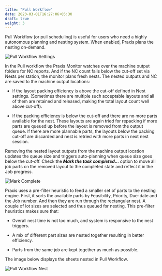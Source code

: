 ```yaml
---
title: "Pull Workflow"
date: 2023-03-01T16:27:06+05:30
draft: true
weight: 3
---
```


Pull Workflow (or pull scheduling) is useful for users who need a highly autonomous planning and nesting system. When enabled, Praxis plans the nesting on-demand.

![Pull Workflow Settings](/images/PullWorkflowSettings.png)

In the Pull workflow the Praxis Monitor watches over the machine output folders for NC reports. And if the NC count falls below the cut-off set via Nests per station, the monitor plans fresh nests. The nested outputs and NC are saved to the machine output locations:

* If the layout packing efficiency is above the cut-off defined in Nest settings. (Sometimes there are multiple such acceptable layouts and all of them are retained and released, making the total layout count well above cut-off). 

* If the packing efficiency is below the cut-off and there are no more parts available for the nest. These layouts are again tried for repacking if more parts are queued up before the layout is removed from the output queue. If there are more plannable parts, the layouts below the packing cut-off are discarded and nest is retried with more parts in next nest session.

Removing the nested layout outputs from the machine output location updates the queue size and triggers auto-planning when queue size goes below the cut-off. Check the _**Mark the task completed…**_ option to move all job parts on the removed layout to the completed state and reflect it in the Job progress.

![Mark Complete](/images/MarkComplete.png)

Praxis uses a pre-filter heuristic to feed a smaller set of parts to the nesting engine. First, it sorts the available parts by Feasibility, Priority, Due-date and the Job number. And then they are run through the rectangular nest. A couple of lot sizes are selected and thus queued for nesting. This pre-filter heuristics makes sure that:

* Overall nest time is not too much, and system is responsive to the nest triggers. 

* A mix of different part sizes are nested together resulting in better efficiency. 

* Parts from the same job are kept together as much as possible. 

The image below displays the sheets nested in Pull Workflow.

![Pull Workflow Nest](/images/PullWorkflowNest.png)